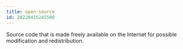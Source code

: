 ```yaml
---
title: open-source
id: 20220415245500
---
```


Source code that is made freely available on the Internet for possible modification and redistribution.

